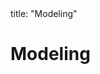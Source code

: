 <frontmatter>
title: "Modeling"
</frontmatter>

<link rel="stylesheet" href="{{baseUrl}}/css/textbook.css">

<div class="website-content" id="all">

# Modeling

<panel header="## Introduction" type="seamless" alt="introduction" expanded >
  <include src="introduction/index.md#main" />
</panel>

<panel header="## Modeling Structures" type="seamless" alt="modeling structures" expanded >
  <include src="modelingStructures/index.md#main" />
</panel>

<panel header="## Modeling Behaviors" type="seamless" alt="modeling behaviors" expanded >
  <include src="modelingBehaviors/index.md#main" />
</panel>

<panel header="## Modeling a Solution" type="seamless" alt="conceptualizing a solution" expanded >
  <include src="modelingASolution/index.md#main" />
</panel>

<panel header="## Review" type="seamless" alt="review" expanded >
  <include src="review/embed.md" boilerplate  />
</panel>

</div>
